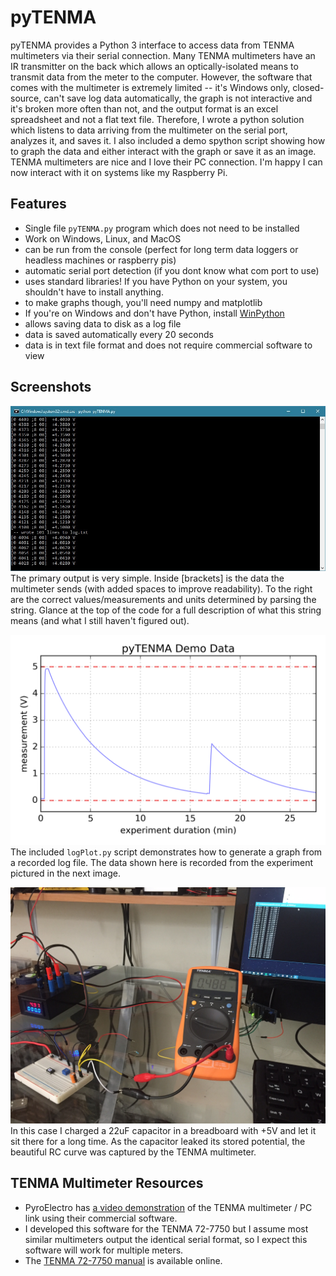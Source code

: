 # pyTENMA
pyTENMA provides a Python 3 interface to access data from TENMA multimeters via their serial connection. Many TENMA multimeters have an IR transmitter on the back which allows an optically-isolated means to transmit data from the meter to the computer. However, the software that comes with the multimeter is extremely limited -- it's Windows only, closed-source, can't save log data automatically, the graph is not interactive and it's broken more often than not, and the output format is an excel spreadsheet and not a flat text file. Therefore, I wrote a python solution which listens to data arriving from the multimeter on the serial port, analyzes it, and saves it. I also included a demo spython script showing how to graph the data and either interact with the graph or save it as an image. TENMA multimeters are nice and I love their PC connection. I'm happy I can now interact with it on systems like my Raspberry Pi. 

## Features
* Single file `pyTENMA.py` program which does not need to be installed
* Work on Windows, Linux, and MacOS
* can be run from the console (perfect for long term data loggers or headless machines or raspberry pis)
* automatic serial port detection (if you dont know what com port to use)
* uses standard libraries! If you have Python on your system, you shouldn't have to install anything.
 * to make graphs though, you'll need numpy and matplotlib
 * If you're on Windows and don't have Python, install [WinPython](https://sourceforge.net/projects/winpython/)
* allows saving data to disk as a log file
 * data is saved automatically every 20 seconds
 * data is in text file format and does not require commercial software to view

## Screenshots
![](screenshot.jpg)
The primary output is very simple. Inside [brackets] is the data the multimeter sends (with added spaces to improve readability). To the right are the correct values/measurements and units determined by parsing the string. Glance at the top of the code for a full description of what this string means (and what I still haven't figured out).

![](logDemo.png)
The included `logPlot.py` script demonstrates how to generate a graph from a recorded log file. The data shown here is recorded from the experiment pictured in the next image.

![](experiment.jpg)
In this case I charged a 22uF capacitor in a breadboard with +5V and let it sit there for a long time. As the capacitor leaked its stored potential, the beautiful RC curve was captured by the TENMA multimeter.

## TENMA Multimeter Resources
* PyroElectro has [a video demonstration](http://www.pyroelectro.com/tutorials/tenma_digital_multimeter/software.html) of the TENMA multimeter / PC link using their commercial software.
* I developed this software for the TENMA 72-7750 but I assume most similar multimeters output the identical serial format, so I expect this software will work for multiple meters.
* The [TENMA 72-7750 manual](http://www.farnell.com/datasheets/70028.pdf) is available online.
